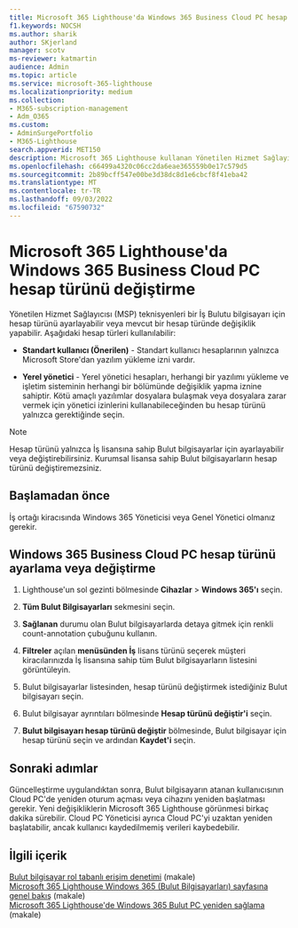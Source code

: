 ```yaml
---
title: Microsoft 365 Lighthouse'da Windows 365 Business Cloud PC hesap türünü değiştirme
f1.keywords: NOCSH
ms.author: sharik
author: SKjerland
manager: scotv
ms-reviewer: katmartin
audience: Admin
ms.topic: article
ms.service: microsoft-365-lighthouse
ms.localizationpriority: medium
ms.collection:
- M365-subscription-management
- Adm_O365
ms.custom:
- AdminSurgePortfolio
- M365-Lighthouse
search.appverid: MET150
description: Microsoft 365 Lighthouse kullanan Yönetilen Hizmet Sağlayıcıları (MSP) için Windows 365 Business Cloud PC hesap türünü ayarlamayı veya değiştirmeyi öğrenin.
ms.openlocfilehash: c66499a4320c06cc2da6eae365559b0e17c579d5
ms.sourcegitcommit: 2b89bcff547e00be3d38dc8d1e6cbcf8f41eba42
ms.translationtype: MT
ms.contentlocale: tr-TR
ms.lasthandoff: 09/03/2022
ms.locfileid: "67590732"
---
```

# <a name="change-a-windows-365-business-cloud-pc-account-type-in-microsoft-365-lighthouse"></a>Microsoft 365 Lighthouse'da Windows 365 Business Cloud PC hesap türünü değiştirme

Yönetilen Hizmet Sağlayıcısı (MSP) teknisyenleri bir İş Bulutu bilgisayarı için hesap türünü ayarlayabilir veya mevcut bir hesap türünde değişiklik yapabilir. Aşağıdaki hesap türleri kullanılabilir:

- **Standart kullanıcı (Önerilen)** - Standart kullanıcı hesaplarının yalnızca Microsoft Store'dan yazılım yükleme izni vardır.

- **Yerel yönetici** - Yerel yönetici hesapları, herhangi bir yazılımı yükleme ve işletim sisteminin herhangi bir bölümünde değişiklik yapma iznine sahiptir. Kötü amaçlı yazılımlar dosyalara bulaşmak veya dosyalara zarar vermek için yönetici izinlerini kullanabileceğinden bu hesap türünü yalnızca gerektiğinde seçin.

> [!NOTE]
> Hesap türünü yalnızca İş lisansına sahip Bulut bilgisayarlar için ayarlayabilir veya değiştirebilirsiniz. Kurumsal lisansa sahip Bulut bilgisayarların hesap türünü değiştiremezsiniz.

## <a name="before-you-begin"></a>Başlamadan önce 

İş ortağı kiracısında Windows 365 Yöneticisi veya Genel Yönetici olmanız gerekir.

## <a name="set-or-change-a-windows-365-business-cloud-pc-account-type"></a>Windows 365 Business Cloud PC hesap türünü ayarlama veya değiştirme

1.  Lighthouse'un sol gezinti bölmesinde **Cihazlar** >  **Windows 365'ı** seçin.

2.  **Tüm Bulut Bilgisayarları** sekmesini seçin.

3.  **Sağlanan** durumu olan Bulut bilgisayarlarda detaya gitmek için renkli count-annotation çubuğunu kullanın.

4.  **Filtreler** açılan **menüsünden İş** lisans türünü seçerek müşteri kiracılarınızda İş lisansına sahip tüm Bulut bilgisayarların listesini görüntüleyin.

5.  Bulut bilgisayarlar listesinden, hesap türünü değiştirmek istediğiniz Bulut bilgisayarı seçin.

6.  Bulut bilgisayar ayrıntıları bölmesinde **Hesap türünü değiştir'i** seçin.

7.  **Bulut bilgisayarı hesap türünü değiştir** bölmesinde, Bulut bilgisayar için hesap türünü seçin ve ardından **Kaydet'i** seçin.

## <a name="next-steps"></a>Sonraki adımlar

Güncelleştirme uygulandıktan sonra, Bulut bilgisayarın atanan kullanıcısının Cloud PC'de yeniden oturum açması veya cihazını yeniden başlatması gerekir. Yeni değişikliklerin Microsoft 365 Lighthouse görünmesi birkaç dakika sürebilir. Cloud PC Yöneticisi ayrıca Cloud PC'yi uzaktan yeniden başlatabilir, ancak kullanıcı kaydedilmemiş verileri kaybedebilir.

## <a name="related-content"></a>İlgili içerik

[Bulut bilgisayar rol tabanlı erişim denetimi](/windows-365/enterprise/role-based-access) (makale)\
[Microsoft 365 Lighthouse Windows 365 (Bulut Bilgisayarları) sayfasına genel bakış](m365-lighthouse-win365-page-overview.md) (makale)\
[Microsoft 365 Lighthouse'de Windows 365 Bulut PC yeniden sağlama](m365-lighthouse-reprovision-cloudpc.md) (makale)

